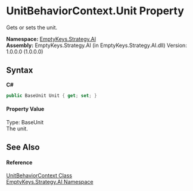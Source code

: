# UnitBehaviorContext.Unit Property 
 

Gets or sets the unit.

**Namespace:**&nbsp;<a href="N_EmptyKeys_Strategy_AI">EmptyKeys.Strategy.AI</a><br />**Assembly:**&nbsp;EmptyKeys.Strategy.AI (in EmptyKeys.Strategy.AI.dll) Version: 1.0.0.0 (1.0.0.0)

## Syntax

**C#**<br />
``` C#
public BaseUnit Unit { get; set; }
```


#### Property Value
Type: BaseUnit<br />The unit.

## See Also


#### Reference
<a href="T_EmptyKeys_Strategy_AI_UnitBehaviorContext">UnitBehaviorContext Class</a><br /><a href="N_EmptyKeys_Strategy_AI">EmptyKeys.Strategy.AI Namespace</a><br />